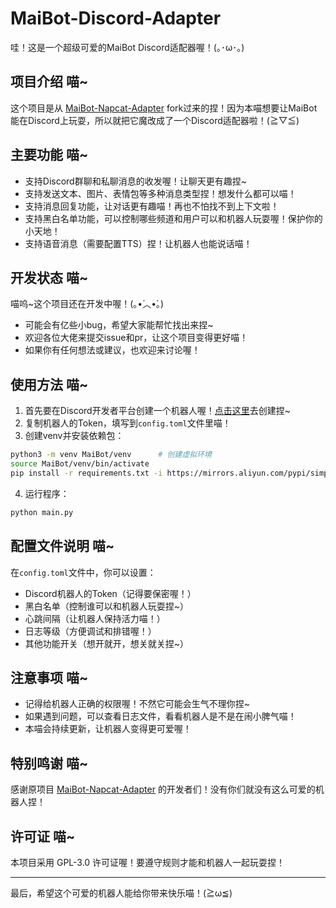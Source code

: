 # MaiBot-Discord-Adapter

哇！这是一个超级可爱的MaiBot Discord适配器喔！(｡･ω･｡)

## 项目介绍 喵~

这个项目是从 [MaiBot-Napcat-Adapter](https://github.com/MaiM-with-u/MaiBot-Napcat-Adapter) fork过来的捏！因为本喵想要让MaiBot能在Discord上玩耍，所以就把它魔改成了一个Discord适配器啦！(≧▽≦)

## 主要功能 喵~

- 支持Discord群聊和私聊消息的收发喔！让聊天更有趣捏~
- 支持发送文本、图片、表情包等多种消息类型捏！想发什么都可以喵！
- 支持消息回复功能，让对话更有趣喵！再也不怕找不到上下文啦！
- 支持黑白名单功能，可以控制哪些频道和用户可以和机器人玩耍喔！保护你的小天地！
- 支持语音消息（需要配置TTS）捏！让机器人也能说话喵！

## 开发状态 喵~

喵呜~这个项目还在开发中喔！(｡•́︿•̀｡)
- 可能会有亿些小bug，希望大家能帮忙找出来捏~
- 欢迎各位大佬来提交issue和pr，让这个项目变得更好喵！
- 如果你有任何想法或建议，也欢迎来讨论喔！

## 使用方法 喵~

1. 首先要在Discord开发者平台创建一个机器人喔！[点击这里](https://discord.com/developers/applications)去创建捏~
2. 复制机器人的Token，填写到`config.toml`文件里喵！
3. 创建venv并安装依赖包：
```bash
python3 -m venv MaiBot/venv      # 创建虚拟环境    
source MaiBot/venv/bin/activate
pip install -r requirements.txt -i https://mirrors.aliyun.com/pypi/simple --upgrade
```
4. 运行程序：
```bash
python main.py
```

## 配置文件说明 喵~

在`config.toml`文件中，你可以设置：
- Discord机器人的Token（记得要保密喔！）
- 黑白名单（控制谁可以和机器人玩耍捏~）
- 心跳间隔（让机器人保持活力喵！）
- 日志等级（方便调试和排错喔！）
- 其他功能开关（想开就开，想关就关捏~）

## 注意事项 喵~

- 记得给机器人正确的权限喔！不然它可能会生气不理你捏~
- 如果遇到问题，可以查看日志文件，看看机器人是不是在闹小脾气喵！
- 本喵会持续更新，让机器人变得更可爱喔！

## 特别鸣谢 喵~

感谢原项目 [MaiBot-Napcat-Adapter](https://github.com/MaiM-with-u/MaiBot-Napcat-Adapter) 的开发者们！没有你们就没有这么可爱的机器人捏！

## 许可证 喵~

本项目采用 GPL-3.0 许可证喔！要遵守规则才能和机器人一起玩耍捏！

---
最后，希望这个可爱的机器人能给你带来快乐喵！(≧ω≦)